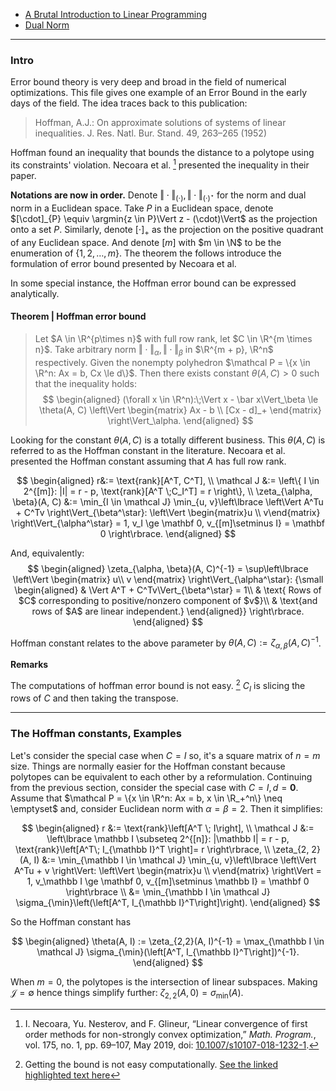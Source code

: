 - [A Brutal Introduction to Linear Programming](../AMATH%20514%20Combinatorics%20Optimizations/A%20Brutal%20Introduction%20to%20Linear%20Programming.md)
- [Dual Norm](Background/Dual%20Norm.md)

---
### **Intro**

Error bound theory is very deep and broad in the field of numerical optimizations. 
This file gives one example of an Error Bound in the early days of the field. 
The idea traces back to this publication: 
> Hoffman, A.J.: On approximate solutions of systems of linear inequalities. J. Res. Natl. Bur. Stand. 49, 263–265 (1952)

Hoffman found an inequality that bounds the distance to a polytope using its constraints' violation. 
Necoara et al. [^1] presented the inequality in their paper. 

**Notations are now in order.**
Denote $\Vert \cdot\Vert_{(\cdot)}, \Vert \cdot\Vert_{(\cdot)^\star}$ for the norm and dual norm in a Euclidean space. 
Take $P$ in a Euclidean space, denote $[\cdot]_{P} \equiv \argmin{z \in P}\Vert z - (\cdot)\Vert$ as the projection onto a set $P$. 
Similarly, denote $[\cdot]_+$ as the projection on the positive quadrant of any Euclidean space. 
And denote $[m]$ with $m \in \N$ to be the enumeration of $\{1, 2, \ldots, m\}$. 
The theorem the follows introduce the formulation of error bound presented by Necoara et al. 

In some special instance, the Hoffman error bound can be expressed analytically. 

#### **Theorem | Hoffman error bound**
> Let $A \in \R^{p\times n}$ with full row rank, let $C \in \R^{m \times n}$. 
> Take arbitrary norm $\Vert \cdot\Vert_\alpha, \Vert \cdot\Vert_\beta$ in $\R^{m + p}, \R^n$ respectively. 
> Given the nonempty polyhedron $\mathcal P = \{x \in \R^n: Ax = b, Cx \le d\}$. 
> Then there exists constant $\theta(A, C) > 0$ such that the inequality holds: 
> $$
> \begin{aligned}
>     (\forall x \in \R^n):\;\Vert x - \bar x\Vert_\beta \le \theta(A, C) 
>     \left\Vert
>         \begin{matrix}
>             Ax - b \\ [Cx - d]_+
>         \end{matrix}
>     \right\Vert_\alpha. 
> \end{aligned}
> $$

Looking for the constant $\theta(A, C)$ is a totally different business. 
This $\theta(A, C)$ is referred to as the Hoffman constant in the literature. 
Necoara et al. presented the Hoffman constant assuming that $A$ has full row rank. 

$$
\begin{aligned}
    r&:= \text{rank}[A^T, C^T], 
    \\
    \mathcal J &:= 
    \left\{
        I \in 2^{[m]}: |I| = r - p, \text{rank}[A^T \;C_I^T] = r
    \right\}, 
    \\
    \zeta_{\alpha, \beta}(A, C) &:= 
    \min_{I \in \mathcal J} \min_{u, v}\left\lbrace
        \left\Vert
            A^Tu + C^Tv
        \right\Vert_{\beta^\star}:
        \left\Vert
            \begin{matrix}u \\ v\end{matrix}
        \right\Vert_{\alpha^\star} = 1, 
        v_I \ge \mathbf 0, v_{[m]\setminus I} = \mathbf 0
    \right\rbrace. 
\end{aligned}
$$

And, equivalently: 
$$
\begin{aligned}
    \zeta_{\alpha, \beta}(A, C)^{-1} = \sup\left\lbrace
        \left\Vert
            \begin{matrix}
                u\\ v
            \end{matrix}
        \right\Vert_{\alpha^\star}: 
        {\small \begin{aligned}
            & \Vert A^T + C^Tv\Vert_{\beta^\star} = 1\\
            & \text{ Rows of $C$ corresponding to positive/nonzero component of $v$}\\
            & \text{and rows of $A$ are linear independent.}
        \end{aligned}}
    \right\rbrace.
\end{aligned}
$$

Hoffman constant relates to the above parameter by $\theta(A, C) := \zeta_{\alpha, \beta}(A, C)^{-1}$. 

**Remarks**

The computations of hoffman error bound is not easy. [^2]
$C_I$ is slicing the rows of $C$ and then taking the transpose. 
[^2]: Getting the bound is not easy computationally. [See the linked highlighted text here](https://link.springer.com/article/10.1007/s10589-023-00514-y#:~:text=These%20algorithms%20readily%20yield%20a,is%20an%20extremely%20challenging%20problem.)


---
### **The Hoffman constants, Examples**

Let's consider the special case when $C = I$ so, it's a square matrix of $n = m$ size. 
Things are normally easier for the Hoffman constant because polytopes can be equivalent to each other by a reformulation. 
Continuing from the previous section, consider the special case with $C = I, d = \mathbf 0$. Assume that $\mathcal P = \{x \in \R^n: Ax = b, x \in \R_+^n\} \neq \emptyset$ and, consider Euclidean norm with $\alpha = \beta = 2$. 
Then it simplifies: 

$$
\begin{aligned}
    r &:= \text{rank}\left[A^T \; I\right], 
    \\
    \mathcal J &:= \left\lbrace
        \mathbb I \subseteq 2^{[n]}: |\mathbb I| = r - p, \text{rank}\left[A^T\; I_{\mathbb I}^T \right]= r
    \right\rbrace, 
    \\
    \zeta_{2, 2}(A, I) &:= 
    \min_{\mathbb I \in \mathcal J} \min_{u, v}\left\lbrace
        \left\Vert
            A^Tu + v
        \right\Vert: 
        \left\Vert
            \begin{matrix}u \\ v\end{matrix}
        \right\Vert = 1, 
        v_\mathbb I \ge \mathbf 0, v_{[m]\setminus \mathbb I} = \mathbf 0
    \right\rbrace
    \\
    &= \min_{\mathbb I \in \mathcal J} \sigma_{\min}\left(\left[A^T, I_{\mathbb I}^T\right]\right). 
\end{aligned}
$$

So the Hoffman constant has 

$$
\begin{aligned}
    \theta(A, I) := \zeta_{2,2}(A, I)^{-1} = 
    \max_{\mathbb I \in \mathcal J} \sigma_{\min}(\left[A^T, I_{\mathbb I}^T\right])^{-1}. 
\end{aligned}
$$

When $m = 0$, the polytopes is the intersection of linear subspaces. 
Making $\mathcal J = \emptyset$ hence things simplify further: $\zeta_{2, 2}(A, 0) = \sigma_{\min}(A)$. 



[^1]: I. Necoara, Yu. Nesterov, and F. Glineur, “Linear convergence of first order methods for non-strongly convex optimization,” _Math. Program._, vol. 175, no. 1, pp. 69–107, May 2019, doi: [10.1007/s10107-018-1232-1](https://doi.org/10.1007/s10107-018-1232-1).